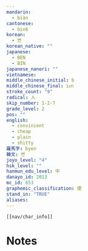 ```yaml
---
mandarin:
  - biàn
cantonese:
  - bin6
korean:
  - 변
korean_native: ""
japanese:
  - BEN
  - BIN
japanese_nanori: ""
vietnamese:
middle_chinese_initial: b
middle_chinese_final: iᴇn
stroke_count: "9"
radical: 人
skip_number: 1-2-7
grade_level: 2
pos: ""
english:
  - convinient
  - cheap
  - plain
  - shitty
羅馬字: byen
韓文: 변
joyo_level: "4"
hsk_level: ""
hanmun_edu_level: 中
danayo_id: 2013
mc_id: 653
graphemic_classification: 便
stand_in: "TRUE"
aliases:
---
```

```meta-bind-embed
[[nav/char_info]]
```

# Notes
